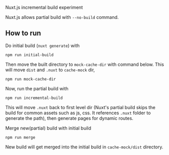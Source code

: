Nuxt.js incremental build experiment

Nuxt.js allows partial build with `--no-build` command.

## How to run

Do initial build (`nuxt generate`) with
```
npm run initial-build
```
Then move the built directory to `mock-cache-dir` with command below. This will move `dist` and `.nuxt` to `cache-mock` dir,

```
npm run mock-cache-dir
```

Now, run the partial build with

```
npm run incremental-build
```

This will move `.nuxt` back to first level dir (Nuxt's partial build skips the build for common assets such as js, css. It references `.nuxt` folder to generate the path), then generate pages for dynamic routes.


Merge new(partial) build with initial build
```
npm run merge
```

New build will get merged into the initial build in `cache-mock/dist` directory.